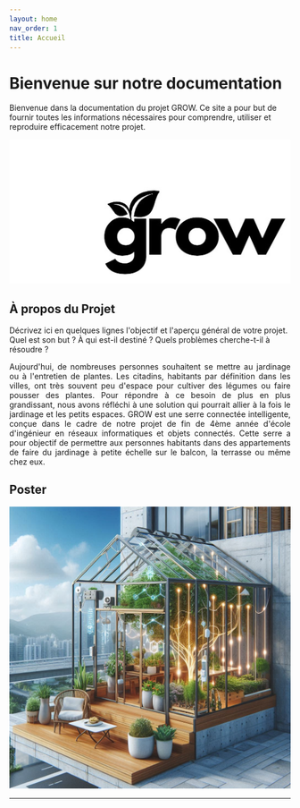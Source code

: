 ```yaml
---
layout: home
nav_order: 1
title: Accueil
---
```


# Bienvenue sur notre documentation

Bienvenue dans la documentation du projet GROW. Ce site a pour but de fournir toutes les informations nécessaires pour comprendre, utiliser et reproduire efficacement notre projet.

![Logo de notre projet GROW](images/LOGOGROW.png)

## À propos du Projet

Décrivez ici en quelques lignes l'objectif et l'aperçu général de votre projet. Quel est son but ? À qui est-il destiné ? Quels problèmes cherche-t-il à résoudre ?
<p style="text-align:justify;">
Aujourd'hui, de nombreuses personnes souhaitent se mettre au jardinage ou à l'entretien de plantes. Les citadins, habitants par définition dans les villes, ont très souvent peu d'espace pour cultiver des légumes ou faire pousser des plantes. 
  Pour répondre à ce besoin de plus en plus grandissant, nous avons réfléchi à une solution qui pourrait allier à la fois le jardinage et les petits espaces.
GROW est une serre connectée intelligente, conçue dans le cadre de notre projet de fin de 4ème année d'école d'ingénieur en réseaux informatiques et objets connectés. Cette serre a pour objectif de permettre aux personnes habitants dans des appartements de faire du jardinage à petite échelle sur le balcon, la terrasse ou même chez eux.
</p>



## Poster

![Poster projet](images/poster.jpg)

---

